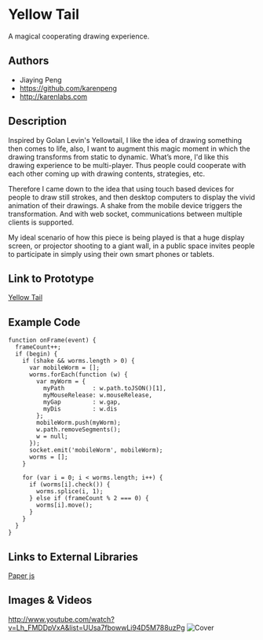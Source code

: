 # Yellow Tail
A magical cooperating drawing experience.

## Authors
- Jiaying Peng
- https://github.com/karenpeng
- http://karenlabs.com

## Description
Inspired by Golan Levin's Yellowtail, I like the idea of drawing something then comes to life, also, I want to augment this magic moment in which the drawing transforms from static to dynamic.
What’s more, I'd like this drawing experience to be multi-player. Thus people could cooperate with each other coming up with drawing contents, strategies, etc.

Therefore I came down to the idea that using touch based devices for people to draw still strokes, and then desktop computers to display the vivid animation of their drawings. A shake from the mobile device triggers the transformation. And with web socket, communications between multiple clients is supported.

My ideal scenario of how this piece is being played is that a huge display screen, or projector shooting to a giant wall, in a public space invites people to participate in simply using their own smart phones or tablets.

## Link to Prototype
[Yellow Tail](http://yellowtail.karenlabs.com "Yellow Tail")

## Example Code
```
function onFrame(event) {
  frameCount++;
  if (begin) {
    if (shake && worms.length > 0) {
      var mobileWorm = [];
      worms.forEach(function (w) {
        var myWorm = {
          myPath        : w.path.toJSON()[1],
          myMouseRelease: w.mouseRelease,
          myGap         : w.gap,
          myDis         : w.dis
        };
        mobileWorm.push(myWorm);
        w.path.removeSegments();
        w = null;
      });
      socket.emit('mobileWorm', mobileWorm);
      worms = [];
    }

    for (var i = 0; i < worms.length; i++) {
      if (worms[i].check()) {
        worms.splice(i, 1);
      } else if (frameCount % 2 === 0) {
        worms[i].move();
      }
    }
  }
}
```
## Links to External Libraries
[Paper js](http://paperjs.org/ "Paper js")

## Images & Videos
http://www.youtube.com/watch?v=Lh_FMDDpVxA&list=UUsa7fbowwLi94D5M788uzPg
![Cover](../project_images/cover.jpg?raw=true "Cover")
